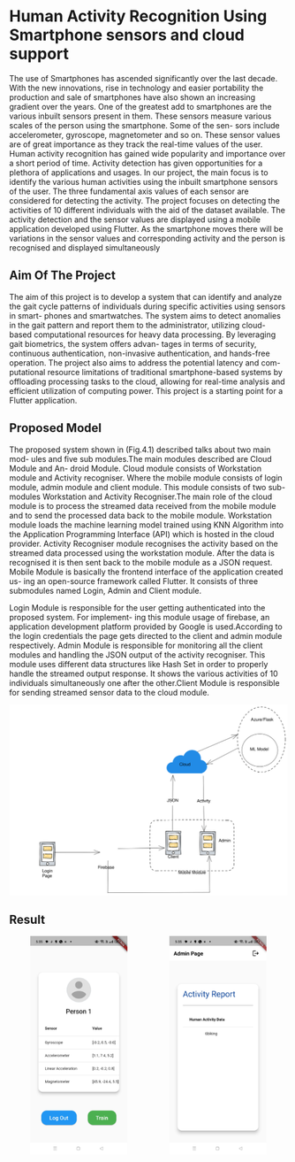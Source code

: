 # Human Activity Recognition Using Smartphone sensors and cloud support

The use of Smartphones has ascended significantly over the last decade. With the new innovations, rise in technology and easier portability the production and sale of smartphones have also shown an increasing gradient over the years. One of the greatest add to smartphones are the various inbuilt sensors present in them. These sensors measure various scales of the person using the smartphone. Some of the sen- sors include accelerometer, gyroscope, magnetometer and so on. These sensor values are of great importance as they track the real-time values of the user. Human activity recognition has gained wide popularity and importance over a short period of time. Activity detection has given opportunities for a plethora of applications and usages. In our project, the main focus is to identify the various human activities using the inbuilt smartphone sensors of the user. The three fundamental axis values of each sensor are considered for detecting the activity. The project focuses on detecting the activities of 10 different individuals with the aid of the dataset available. The activity detection and the sensor values are displayed using a mobile application developed using Flutter. As the smartphone moves there will be variations in the sensor values and corresponding activity and the person is recognised and displayed simultaneously

## Aim Of The Project

The aim of this project is to develop a system that can identify and analyze the gait cycle patterns of individuals during specific activities using sensors in smart- phones and smartwatches. The system aims to detect anomalies in the gait pattern and report them to the administrator, utilizing cloud-based computational resources for heavy data processing. By leveraging gait biometrics, the system offers advan- tages in terms of security, continuous authentication, non-invasive authentication, and hands-free operation. The project also aims to address the potential latency and com- putational resource limitations of traditional smartphone-based systems by offloading processing tasks to the cloud, allowing for real-time analysis and efficient utilization of computing power.
This project is a starting point for a Flutter application.

## Proposed Model

The proposed system shown in (Fig.4.1) described talks about two main mod- ules and five sub modules.The main modules described are Cloud Module and An- droid Module. Cloud module consists of Workstation module and Activity recogniser. Where the mobile module consists of login module, admin module and client module. This module consists of two sub-modules Workstation and Activity Recogniser.The main role of the cloud module is to process the streamed data received from the mobile module and to send the processed data back to the mobile module.
Workstation module loads the machine learning model trained using KNN Algorithm into the Application Programming Interface (API) which is hosted in the cloud provider. Activity Recogniser module recognises the activity based on the streamed data processed using the workstation module. After the data is recognised it is then sent back to the mobile module as a JSON request.
Mobile Module is basically the frontend interface of the application created us- ing an open-source framework called Flutter. It consists of three submodules named Login, Admin and Client module.

Login Module is responsible for the user getting authenticated into the proposed system. For implement- ing this module usage of firebase, an application development platform provided by Google is used.According to the login credentials the page gets directed to the client and admin module respectively. Admin Module is responsible for monitoring all the client modules and handling the JSON output of the activity recogniser. This module uses different data structures like Hash Set in order to properly handle the streamed output response. It shows the various activities of 10 individuals simultaneously one after the other.Client Module is responsible for sending streamed sensor data to the cloud module.

![Project Logo](images/arch2.svg)

## Result

<div style="display: flex; justify-content: space-around;">
  <img src="images/client1.jpg" alt="Image 1" width="35%">
  <img src="images/admin.jpg" alt="Image 2" width="35%">
</div>



